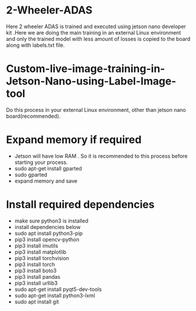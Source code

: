 # 2-Wheeler-ADAS
Here 2 wheeler ADAS is trained and executed using jetson nano developer kit .Here we are doing the main training in an external Linux environment and only the trained model with less amount of losses is copied to the board along with labels.txt file.



# Custom-live-image-training-in-Jetson-Nano-using-Label-Image-tool
Do this process in your external Linux environment, other than jetson nano board(recommended).

#  Expand memory if required
- Jetson will have low RAM . So it is recommended to this process before starting your process.
- sudo apt-get install gparted
- sudo gparted
- expand memory and save

# Install required dependencies
- make sure python3 is installed
- install dependencies below
- sudo apt install python3-pip
- pip3 install opencv-python
- pip3 install imutils
- pip3 install matplotlib
- pip3 install torchvision
- pip3 install torch
- pip3 install boto3
- pip3 install pandas
- pip3 install urllib3
- sudo apt-get install pyqt5-dev-tools
- sudo apt-get install python3-lxml
- sudo apt install git
